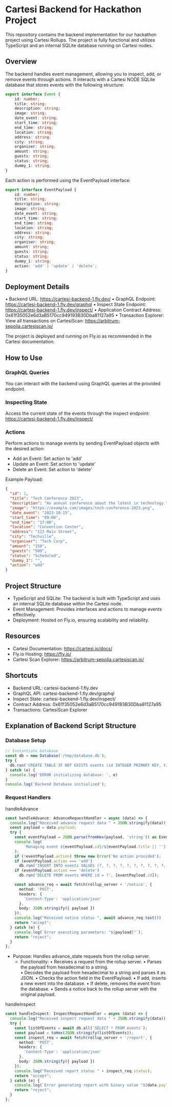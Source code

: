 # Cartesi Backend for Hackathon Project

This repository contains the backend implementation for our hackathon project using Cartesi Rollups. The project is fully functional and utilizes TypeScript and an internal SQLite database running on Cartesi nodes.

## Overview

The backend handles event management, allowing you to inspect, add, or remove events through actions. It interacts with a Cartesi NODE SQLite database that stores events with the following structure:

```typescript
export interface Event {
    id: number;
    title: string;
    description: string;
    image: string;
    date_event: string;
    start_time: string;
    end_time: string;
    location: string;
    address: string;
    city: string;
    organiser: string;
    amount: string;
    guests: string;
    status: string;
    dummy_1: string;
}
```
Each action is performed using the EventPayload interface:

```typescript
export interface EventPayload {
    id: number;
    title: string;
    description: string;
    image: string;
    date_event: string;
    start_time: string;
    end_time: string;
    location: string;
    address: string;
    city: string;
    organiser: string;
    amount: string;
    guests: string;
    status: string;
    dummy_1: string;
    action: 'add' | 'update' | 'delete';
}
```
## Deployment Details
•	Backend URL:
https://cartesi-backend-1.fly.dev/
•	GraphQL Endpoint:
https://cartesi-backend-1.fly.dev/graphql
•	Inspect State Endpoint:
https://cartesi-backend-1.fly.dev/inspect/
•	Application Contract Address:
0x61f35052e6d3aB5170cc949193B30Dba81127a95
•	Transaction Explorer:
View all transactions on CartesiScan: https://arbitrum-sepolia.cartesiscan.io/

The project is deployed and running on Fly.io as recommended in the Cartesi documentation.

## How to Use

### GraphQL Queries

You can interact with the backend using GraphQL queries at the provided endpoint.

### Inspecting State
Access the current state of the events through the inspect endpoint:
https://cartesi-backend-1.fly.dev/inspect/


### Actions

Perform actions to manage events by sending EventPayload objects with the desired action:
- Add an Event: Set action to 'add'
- Update an Event: Set action to 'update'
- Delete an Event: Set action to 'delete'

Example Payload:
```json
{
  "id": 1,
  "title": "Tech Conference 2023",
  "description": "An annual conference about the latest in technology.",
  "image": "https://example.com/images/tech-conference-2023.png",
  "date_event": "2023-10-15",
  "start_time": "09:00",
  "end_time": "17:00",
  "location": "Convention Center",
  "address": "123 Main Street",
  "city": "Techville",
  "organiser": "Tech Corp",
  "amount": "150",
  "guests": "500",
  "status": "Scheduled",
  "dummy_1": "",
  "action": "add"
}
```

## Project Structure

- TypeScript and SQLite: The backend is built with TypeScript and uses an internal SQLite database within the Cartesi node.
- Event Management: Provides interfaces and actions to manage events effectively.
- Deployment: Hosted on Fly.io, ensuring scalability and reliability.

## Resources

- Cartesi Documentation: https://cartesi.io/docs/
- Fly.io Hosting: https://fly.io/
- Cartesi Scan Explorer: https://arbitrum-sepolia.cartesiscan.io/

## Shortcuts

- Backend URL: cartesi-backend-1.fly.dev
- GraphQL API: cartesi-backend-1.fly.dev/graphql
- Inspect State: cartesi-backend-1.fly.dev/inspect/
- Contract Address: 0x61f35052e6d3aB5170cc949193B30Dba81127a95
- Transactions: CartesiScan Explorer


## Explanation of Backend Script Structure

### Database Setup
``` typescript
// Instantiate Database
const db = new Database('/tmp/database.db');
try {
  db.run('CREATE TABLE IF NOT EXISTS events (id INTEGER PRIMARY KEY, title TEXT, description TEXT, image TEXT, date_event TEXT, start_time TEXT, end_time TEXT, location TEXT, address TEXT, city TEXT, organiser TEXT, amount TEXT, guests TEXT, status TEXT, dummy_1 TEXT)');
} catch (e) {
  console.log('ERROR initializing database: ', e)
}
console.log('Backend Database initialized');
```

### Request Handlers
handleAdvance

```typescript
const handleAdvance: AdvanceRequestHandler = async (data) => {
  console.log("Received advance request data " + JSON.stringify(data));
  const payload = data.payload;
  try {
    const eventPayload = JSON.parse(fromHex(payload, 'string')) as EventPayload;
    console.log(
        `Managing event ${eventPayload.id}/${eventPayload.title || ''} - ${eventPayload.action}`
    );
    if (!eventPayload.action) throw new Error('No action provided');
    if (eventPayload.action === 'add')
      db.run('INSERT INTO events VALUES (?, ?, ?, ?, ?, ?, ?, ?, ?, ?, ?, ?, ?, ?, ?)', [eventPayload.id, eventPayload.title, eventPayload.description, eventPayload.image, eventPayload.date_event, eventPayload.start_time, eventPayload.end_time, eventPayload.location, eventPayload.address, eventPayload.city, eventPayload.organiser, eventPayload.amount, eventPayload.guests, eventPayload.status, eventPayload.dummy_1]);
    if (eventPayload.action === 'delete')
      db.run('DELETE FROM events WHERE id = ?', [eventPayload.id]);

    const advance_req = await fetch(rollup_server + '/notice', {
      method: 'POST',
      headers: {
        'Content-Type': 'application/json'
      },
      body: JSON.stringify({ payload })
    });
    console.log("Received notice status ", await advance_req.text())
    return "accept";
  } catch (e) {
    console.log(`Error executing parameters: "${payload}"`);
    return "reject";
  }
};
```
- Purpose: Handles advance_state requests from the rollup server.
  - Functionality:
      •	Receives a request from the rollup server.
      •	Parses the payload from hexadecimal to a string.    
      •	Decodes the payload from hexadecimal to a string and parses it as JSON.
      •	Checks the action field in the EventPayload:
      •	If add, inserts a new event into the database.
      •	If delete, removes the event from the database.
      •	Sends a notice back to the rollup server with the original payload.

handleInspect
```typescript
const handleInspect: InspectRequestHandler = async (data) => {
  console.log("Received inspect request data " + JSON.stringify(data));
  try {
    const listOfEvents = await db.all(`SELECT * FROM events`);
    const payload = toHex(JSON.stringify(listOfEvents));
    const inspect_req = await fetch(rollup_server + '/report', {
      method: 'POST',
      headers: {
        'Content-Type': 'application/json'
      },
      body: JSON.stringify({ payload })
    });
    console.log("Received report status " + inspect_req.status);
    return "accept";
  } catch (e) {
    console.log(`Error generating report with binary value "${data.payload}"`);
    return "reject";
  }
};
```